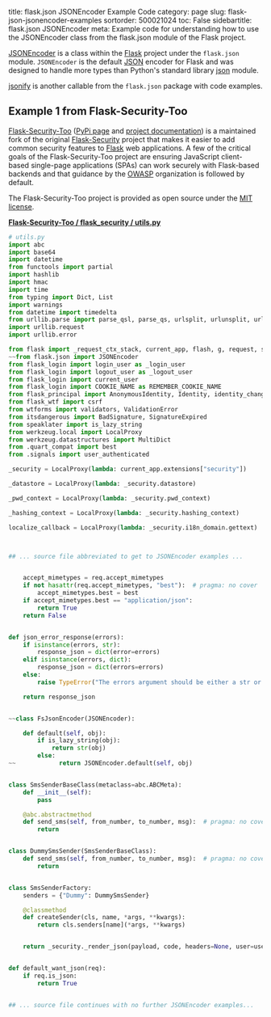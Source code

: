 title: flask.json JSONEncoder Example Code
category: page
slug: flask-json-jsonencoder-examples
sortorder: 500021024
toc: False
sidebartitle: flask.json JSONEncoder
meta: Example code for understanding how to use the JSONEncoder class from the flask.json module of the Flask project.


[JSONEncoder](https://github.com/pallets/flask/blob/master/src/flask/json/__init__.py)
is a class within the [Flask](/flask.html) project under the `flask.json`
module. `JSONEncoder` is the default [JSON](https://www.json.org/json-en.html)
encoder for Flask and was designed to handle more types than Python's
standard library [json](https://docs.python.org/3/library/json.html) module.


<a href="/flask-json-jsonify-examples.html">jsonify</a>
is another callable from the `flask.json` package with code examples.

## Example 1 from Flask-Security-Too
[Flask-Security-Too](https://github.com/Flask-Middleware/flask-security/)
([PyPi page](https://pypi.org/project/Flask-Security-Too/) and
[project documentation](https://flask-security-too.readthedocs.io/en/stable/))
is a maintained fork of the original
[Flask-Security](https://github.com/mattupstate/flask-security) project that
makes it easier to add common security features to [Flask](/flask.html)
web applications. A few of the critical goals of the Flask-Security-Too
project are ensuring JavaScript client-based single-page applications (SPAs)
can work securely with Flask-based backends and that guidance by the
[OWASP](https://owasp.org/) organization is followed by default.

The Flask-Security-Too project is provided as open source under the
[MIT license](https://github.com/Flask-Middleware/flask-security/blob/master/LICENSE).

[**Flask-Security-Too / flask_security / utils.py**](https://github.com/Flask-Middleware/flask-security/blob/master/flask_security/./utils.py)

```python
# utils.py
import abc
import base64
import datetime
from functools import partial
import hashlib
import hmac
import time
from typing import Dict, List
import warnings
from datetime import timedelta
from urllib.parse import parse_qsl, parse_qs, urlsplit, urlunsplit, urlencode
import urllib.request
import urllib.error

from flask import _request_ctx_stack, current_app, flash, g, request, session, url_for
~~from flask.json import JSONEncoder
from flask_login import login_user as _login_user
from flask_login import logout_user as _logout_user
from flask_login import current_user
from flask_login import COOKIE_NAME as REMEMBER_COOKIE_NAME
from flask_principal import AnonymousIdentity, Identity, identity_changed, Need
from flask_wtf import csrf
from wtforms import validators, ValidationError
from itsdangerous import BadSignature, SignatureExpired
from speaklater import is_lazy_string
from werkzeug.local import LocalProxy
from werkzeug.datastructures import MultiDict
from .quart_compat import best
from .signals import user_authenticated

_security = LocalProxy(lambda: current_app.extensions["security"])

_datastore = LocalProxy(lambda: _security.datastore)

_pwd_context = LocalProxy(lambda: _security.pwd_context)

_hashing_context = LocalProxy(lambda: _security.hashing_context)

localize_callback = LocalProxy(lambda: _security.i18n_domain.gettext)



## ... source file abbreviated to get to JSONEncoder examples ...


    accept_mimetypes = req.accept_mimetypes
    if not hasattr(req.accept_mimetypes, "best"):  # pragma: no cover
        accept_mimetypes.best = best
    if accept_mimetypes.best == "application/json":
        return True
    return False


def json_error_response(errors):
    if isinstance(errors, str):
        response_json = dict(error=errors)
    elif isinstance(errors, dict):
        response_json = dict(errors=errors)
    else:
        raise TypeError("The errors argument should be either a str or dict.")

    return response_json


~~class FsJsonEncoder(JSONEncoder):

    def default(self, obj):
        if is_lazy_string(obj):
            return str(obj)
        else:
~~            return JSONEncoder.default(self, obj)


class SmsSenderBaseClass(metaclass=abc.ABCMeta):
    def __init__(self):
        pass

    @abc.abstractmethod
    def send_sms(self, from_number, to_number, msg):  # pragma: no cover
        return


class DummySmsSender(SmsSenderBaseClass):
    def send_sms(self, from_number, to_number, msg):  # pragma: no cover
        return


class SmsSenderFactory:
    senders = {"Dummy": DummySmsSender}

    @classmethod
    def createSender(cls, name, *args, **kwargs):
        return cls.senders[name](*args, **kwargs)


    return _security._render_json(payload, code, headers=None, user=user)


def default_want_json(req):
    if req.is_json:
        return True


## ... source file continues with no further JSONEncoder examples...

```

